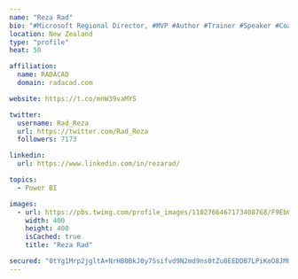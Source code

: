```yaml
---
name: "Reza Rad"
bio: "#Microsoft Regional Director, #MVP #Author #Trainer #Speaker #Coach #Consultant #PowerBI "
location: New Zealand
type: "profile"
heat: 50

affiliation:
  name: RADACAD
  domain: radacad.com

website: https://t.co/mnW39vaMYS

twitter:
  username: Rad_Reza
  url: https://twitter.com/Rad_Reza
  followers: 7173

linkedin:
  url: https://www.linkedin.com/in/rezarad/

topics:
  - Power BI

images:
  - url: https://pbs.twimg.com/profile_images/1102766467173408768/F9EbQENa_400x400.png
    width: 400
    height: 400
    isCached: true
    title: "Reza Rad"

secured: "0tYg1Mrp2jgltA+NrHB0BkJ0y7Ssifvd9N2md9ns0tZu8EEDDB7LPiKoO8JMUOLZjl/+XbSTsVgZ9qLEpDA38v0wuucMv9xQi1hRVgTyXi8YFuEOK8wgI5gh/vH4BJ7wW2inQI0/IJcJ4RcxhEiCN4c5QPe87EABUpMsHORUA6/8ul7nKNbAGHkCNQcqR4Yyb3vo177shXlXHTBwNp81uhmTG9a2TqsqCjFXNDBOFqb64yWhtEZ36mrAbRdbesDZQFNQM2p5trmrpbS28ld1CHl/Sgu93oKneAX30k2jHjuYgnTDVcfgRWkJclqEJQU/9AwVjPGOSQ9XjLAMlXjis8vzbRpJEVrlqaB6jaT9ceIUbkrrNyShAWAhR4ytS960WWSwHQ5dAicQzwInguusudqOKe6dDcMobpgi6e9aoEA=;gkPCBFT/IbjBTqbLbJPBZA=="
---
```


